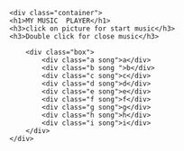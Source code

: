 <!DOCTYPE html>
<html lang="en">
<head>
    <meta charset="UTF-8">
    <meta name="viewport" content="width=device-width, initial-scale=1.0">
    <title>Play music </title>
    <link rel="stylesheet" href="music.css">
</head>
<body>
    
    <div class="container">
    <h1>MY MUSIC  PLAYER</h1>
    <h3>click on picture for start music</h3>
    <h3>Double click for close music</h3>
    
        <div class="box">
            <div class="a song">a</div>
            <div class="b song ">b</div>
            <div class="c song">c</div>
            <div class="d song">d</div>
            <div class="e song">e</div>
            <div class="f song">f</div>
            <div class="g song">g</div>
            <div class="h song">h</div>
            <div class="i song">i</div>
        </div>
    </div>

    
</body>
<script src="music.js"></script>
</html>
